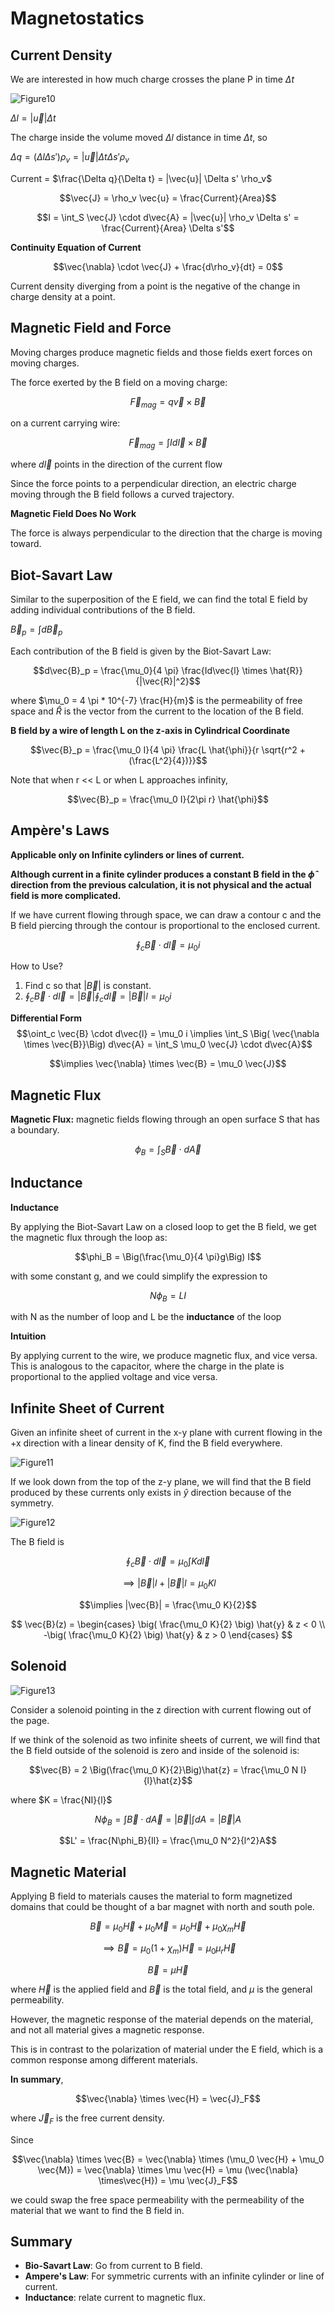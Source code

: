 # Magnetostatics

## Current Density

We are interested in how much charge crosses the plane P in time $\Delta t$

![Figure10](./image/Figure10.png)

$\Delta l = |\vec{u}| \Delta t$

The charge inside the volume moved $\Delta l$ distance in time $\Delta t$, so

$\Delta q = (\Delta l \Delta s')\rho_v = |\vec{u}| \Delta t \Delta s' \rho_v$

Current = $\frac{\Delta q}{\Delta t} = |\vec{u}| \Delta s' \rho_v$

$$\vec{J} = \rho_v \vec{u} = \frac{Current}{Area}$$

$$I = \int_S \vec{J} \cdot d\vec{A} = |\vec{u}| \rho_v \Delta s' = \frac{Current}{Area} \Delta s'$$



**Continuity Equation of Current**

$$\vec{\nabla} \cdot \vec{J} + \frac{d\rho_v}{dt} = 0$$

Current density diverging from a point is the negative of the change in charge density at a point.

## Magnetic Field and Force
Moving charges produce magnetic fields and those fields exert forces on moving charges.

The force exerted by the B field on a moving charge:

$$\vec{F}_{mag} = q \vec{v} \times \vec{B}$$

on a current carrying wire:

$$\vec{F}_{mag} = \int Id\vec{l} \times \vec{B}$$

where $d\vec{l}$ points in the direction of the current flow

Since the force points to a perpendicular direction, an electric charge moving through the B field follows a curved trajectory.

**Magnetic Field Does No Work**

The force is always perpendicular to the direction that the charge is moving toward.

## Biot-Savart Law

Similar to the superposition of the E field, we can find the total E field by adding individual contributions of the B field.

$\vec{B}_p = \int d\vec{B}_p$

Each contribution of the B field is given by the Biot-Savart Law:

$$d\vec{B}_p = \frac{\mu_0}{4 \pi} \frac{Id\vec{l} \times \hat{R}}{|\vec{R}|^2}$$

where $\mu_0 = 4 \pi * 10^{-7} \frac{H}{m}$ is the permeability of free space and $\hat{R}$ is the vector from the current to the location of the B field.

**B field by a wire of length L on the z-axis in Cylindrical Coordinate**

$$\vec{B}_p = \frac{\mu_0 I}{4 \pi} \frac{L \hat{\phi}}{r \sqrt{r^2 + (\frac{L^2}{4})}}$$

Note that when r << L or when L approaches infinity, 

$$\vec{B}_p = \frac{\mu_0 I}{2\pi r} \hat{\phi}$$

## Ampère's Laws

**Applicable only on Infinite cylinders or lines of current.**

**Although current in a finite cylinder produces a constant B field in the $\hat{\phi}$ direction from the previous calculation, it is not physical and the actual field is more complicated.**

If we have current flowing through space, we can draw a contour c and the B field piercing through the contour is proportional to the enclosed current.

$$\oint_c \vec{B} \cdot d\vec{l} = \mu_0 i$$

How to Use?
1. Find c so that $|\vec{B}|$ is constant.
2. $\oint_c \vec{B} \cdot d\vec{l} = |\vec{B}| \oint_c d\vec{l} = |\vec{B}|l = \mu_0 i$

**Differential Form**
$$\oint_c \vec{B} \cdot d\vec{l} = \mu_0 i \implies \int_S \Big( \vec{\nabla \times \vec{B}}\Big) d\vec{A} = \int_S \mu_0 \vec{J} \cdot d\vec{A}$$

$$\implies \vec{\nabla} \times \vec{B} = \mu_0 \vec{J}$$

## Magnetic Flux
**Magnetic Flux:** magnetic fields flowing through an open surface S that has a boundary.

$$\phi_B = \int_S \vec{B} \cdot d\vec{A}$$

## Inductance

**Inductance**

By applying the Biot-Savart Law on a closed loop to get the B field, we get the magnetic flux through the loop as:

$$\phi_B = \Big(\frac{\mu_0}{4 \pi}g\Big) I$$

with some constant g, and we could simplify the expression to

$$N \phi_B = LI$$

with N as the number of loop and L be the **inductance** of the loop

**Intuition**

By applying current to the wire, we produce magnetic flux, and vice versa. This is analogous to the capacitor, where the charge in the plate is proportional to the applied voltage and vice versa.

## Infinite Sheet of Current

Given an infinite sheet of current in the x-y plane with current flowing in the +x direction with a linear density of K, find the B field everywhere.

![Figure11](./image/Figure11.png)

If we look down from the top of the z-y plane, we will find that the B field produced by these currents only exists in $\hat{y}$ direction because of the symmetry.

![Figure12](./image/Figure12.png)

The B field is

$$\oint_c \vec{B} \cdot d\vec{l} = \mu_0 \int Kd\vec{l}$$

$$\implies |\vec{B}| l + |\vec{B}|l = \mu_0 Kl$$

$$\implies |\vec{B}| = \frac{\mu_0 K}{2}$$

$$
\vec{B}(z) =
\begin{cases}
    \big( \frac{\mu_0 K}{2} \big) \hat{y} & z < 0 \\
    -\big( \frac{\mu_0 K}{2} \big) \hat{y} &  z > 0
\end{cases}
$$


## Solenoid

![Figure13](./image/Figure13.png)

Consider a solenoid pointing in the z direction with current flowing out of the page.

If we think of the solenoid as two infinite sheets of current, we will find that the B field outside of the solenoid is zero and inside of the solenoid is: 

$$\vec{B} = 2 \Big(\frac{\mu_0 K}{2}\Big)\hat{z} = \frac{\mu_0 N I}{l}\hat{z}$$

where $K = \frac{NI}{l}$

$$N\phi_B = \int \vec{B} \cdot d\vec{A} = |\vec{B}| \int dA = |\vec{B}|A$$

$$L' = \frac{N\phi_B}{Il} = \frac{\mu_0 N^2}{l^2}A$$

## Magnetic Material

Applying B field to materials causes the material to form magnetized domains that could be thought of a bar magnet with north and south pole.

$$\vec{B} = \mu_0 \vec{H} + \mu_0 \vec{M} = \mu_0\vec{H} + \mu_0 \chi_m \vec{H}$$

$$\implies \vec{B} = \mu_0(1 + \chi_m)\vec{H} = \mu_0 \mu_r \vec{H}$$

$$\vec{B} = \mu \vec{H}$$

where $\vec{H}$ is the applied field and $\vec{B}$ is the total field, and $\mu$ is the general permeability.

However, the magnetic response of the material depends on the material, and not all material gives a magnetic response.

This is in contrast to the polarization of material under the E field, which is a common response among different materials.


**In summary**,

$$\vec{\nabla} \times \vec{H} = \vec{J}_F$$

where $\vec{J}_F$ is the free current density.

Since 

$$\vec{\nabla} \times \vec{B} = \vec{\nabla} \times (\mu_0 \vec{H} + \mu_0 \vec{M}) = \vec{\nabla} \times \mu \vec{H} = \mu (\vec{\nabla} \times\vec{H}) = \mu \vec{J}_F$$

we could swap the free space permeability with the permeability of the material that we want to find the B field in.





## Summary

* **Bio-Savart Law**: Go from current to B field.
* **Ampere's Law**: For symmetric currents with an infinite cylinder or line of current.
* **Inductance**: relate current to magnetic flux.

